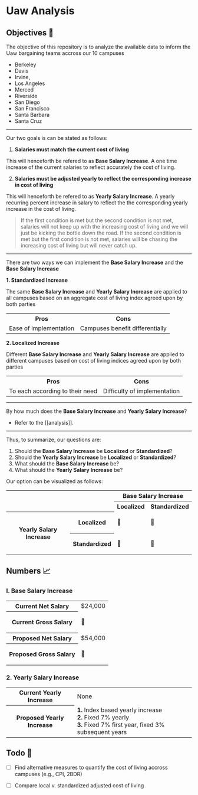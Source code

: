 # Uaw Analysis

## Objectives :dna:

The objective of this repository is to analyze the available data to inform the Uaw bargaining teams accross our 10 campuses
- Berkeley
- Davis
- Irvine, 
- Los Angeles
- Merced
- Riverside
- San Diego
- San Francisco
- Santa Barbara
- Santa Cruz

---

Our two goals is can be stated as follows:

1. **Salaries must match the current cost of living**

This will henceforth be refered to as **Base Salary Increase**.
A one time increase of the current salaries to reflect accurately the cost of living.

2. **Salaries must be adjusted yearly to reflect the corresponding increase in cost of living**

This will henceforth be refered to as **Yearly Salary Increase**.
A yearly recurring percent increase in salary to reflect the the corresponding yearly increase in the cost of living.

> If the first condition is met but the second condition is not met, salaries will not keep up with the increasing cost of living and we will just be kicking the bottle down the road.
> If the second condition is met but the first condition is not met, salaries will be chasing the increasing cost of living but will never catch up.

---

There are two ways we can implement the **Base Salary Increase** and the **Base Salary Increase**

**1. Standardized Increase**

The same **Base Salary Increase** and **Yearly Salary Increase** are applied to all campuses based on an aggregate cost of living index agreed upon by both parties

<table>
    <tr>
        <th>Pros</th>
        <th>Cons</th>
    </tr>
    <tr>
        <td>Ease of implementation</td>
        <td>Campuses benefit differentially</td>
    </tr>
</table>



**2. Localized Increase**

Different **Base Salary Increase** and **Yearly Salary Increase** are applied to different campuses based on cost of living indices agreed upon by both parties

<table>
    <tr>
        <th>Pros</th>
        <th>Cons</th>
    </tr>
    <tr>
        <td>To each according to their need</td>
        <td>Difficulty of implementation</td>
    </tr>
</table>

---

By how much does the **Base Salary Increase** and **Yearly Salary Increase**?
    
- Refer to the [[analysis]].

---

Thus, to summarize, our questions are:

1. Should the **Base Salary Increase** be **Localized** or **Standardized**?
2. Should the **Yearly Salary Increase** be **Localized** or **Standardized**?
3. What should the **Base Salary Increase** be?
4. What should the **Yearly Salary Increase** be?

Our option can be visualized as follows:

<table>
    <tr>
        <th rowspan=2 colspan=2></th>
        <th colspan=2>Base Salary Increase</th>
    </tr>
    <tr>
        <th colspan=1>Localized</th>
        <th colspan=1>Standardized</th>
    </tr>
    <tr>
        <th rowspan=2 colspan=1>Yearly Salary Increase</th>
        <th rowspan=1>Localized</th>
        <td rowspan=1> <p>&#128204;</p> </td>
        <td rowspan=1> <p>&#128204;</p> </td>
    </tr>
    <tr>
        <th rowspan="1">Standardized</th>
        <td rowspan="1"> <p>&#128204;</p> </td>
        <td rowspan="1"> <p>&#128204;</p> </td>
    </tr>
</table>

## Numbers :chart_with_upwards_trend:

### I. Base Salary Increase

<table>
    <tr>
        <th>Current Net Salary</th>
        <td>$24,000</td>
    </tr>
    <tr>
        <th>Current Gross Salary</th>
        <td> <p>&#128204;</p> </td>
    </tr>
    <tr>
        <th>Proposed Net Salary</th>
        <td> $54,000 </td>
    </tr>
    <tr>
        <th>Proposed Gross Salary</th>
        <td> <p>&#128204;</p> </td>
    </tr>
</table>

### 2. Yearly Salary Increase

<table>
    <tr>
        <th>Current Yearly Increase</th>
        <td> None </td>
    </tr>
    <tr>
        <th>Proposed Yearly Increase</th>
        <td> 
            <b>1.</b> Index based yearly increase <br>
            <b>2.</b> Fixed 7% yearly <br>
            <b>3.</b> Fixed 7% first year, fixed 3% subsequent years <br>
        </td>
    </tr>
</table>

## Todo :pushpin:

- [ ] Find alternative measures to quantify the cost of living accross campuses (e.g., CPI, 2BDR)
- [ ] Compare local v. standardized adjusted cost of living

